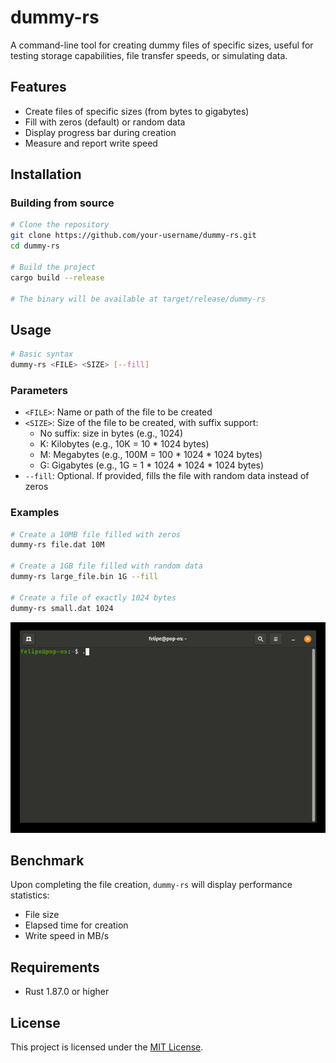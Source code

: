 # dummy-rs

A command-line tool for creating dummy files of specific sizes, useful for testing storage capabilities, file transfer speeds, or simulating data.

## Features

- Create files of specific sizes (from bytes to gigabytes)
- Fill with zeros (default) or random data
- Display progress bar during creation
- Measure and report write speed

## Installation

### Building from source

```bash
# Clone the repository
git clone https://github.com/your-username/dummy-rs.git
cd dummy-rs

# Build the project
cargo build --release

# The binary will be available at target/release/dummy-rs
```

## Usage

```bash
# Basic syntax
dummy-rs <FILE> <SIZE> [--fill]
```

### Parameters

- `<FILE>`: Name or path of the file to be created
- `<SIZE>`: Size of the file to be created, with suffix support:
  - No suffix: size in bytes (e.g., 1024)
  - K: Kilobytes (e.g., 10K = 10 * 1024 bytes)
  - M: Megabytes (e.g., 100M = 100 * 1024 * 1024 bytes)
  - G: Gigabytes (e.g., 1G = 1 * 1024 * 1024 * 1024 bytes)
- `--fill`: Optional. If provided, fills the file with random data instead of zeros

### Examples

```bash
# Create a 10MB file filled with zeros
dummy-rs file.dat 10M

# Create a 1GB file filled with random data
dummy-rs large_file.bin 1G --fill

# Create a file of exactly 1024 bytes
dummy-rs small.dat 1024
```

![Demonstração do dummy-rs](demo/demo.gif)

## Benchmark

Upon completing the file creation, `dummy-rs` will display performance statistics:

- File size
- Elapsed time for creation
- Write speed in MB/s

## Requirements

- Rust 1.87.0 or higher

## License

This project is licensed under the [MIT License](LICENSE).
